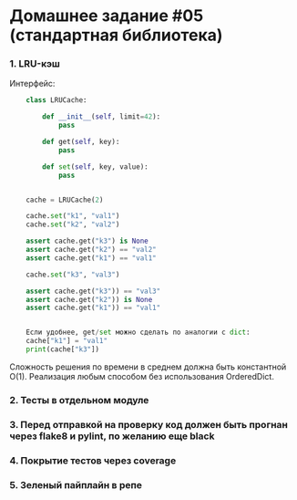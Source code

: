 # Домашнее задание #05 (стандартная библиотека)

### 1. LRU-кэш
Интерфейс:

```py
    class LRUCache:

        def __init__(self, limit=42):
            pass

        def get(self, key):
            pass

        def set(self, key, value):
            pass


    cache = LRUCache(2)

    cache.set("k1", "val1")
    cache.set("k2", "val2")

    assert cache.get("k3") is None
    assert cache.get("k2") == "val2"
    assert cache.get("k1") == "val1"

    cache.set("k3", "val3")

    assert cache.get("k3")) == "val3"
    assert cache.get("k2")) is None
    assert cache.get("k1")) == "val1"


    Если удобнее, get/set можно сделать по аналогии с dict:
    cache["k1"] = "val1"
    print(cache["k3"])
```

Сложность решения по времени в среднем должна быть константной O(1).
Реализация любым способом без использования OrderedDict.

### 2. Тесты в отдельном модуле

### 3. Перед отправкой на проверку код должен быть прогнан через flake8 и pylint, по желанию еще black

### 4. Покрытие тестов через coverage

### 5. Зеленый пайплайн в репе
